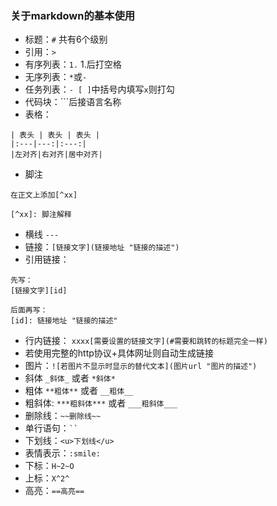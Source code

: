 ### 关于markdown的基本使用
* 标题：`#` 共有6个级别
* 引用：`>`
* 有序列表：`1.` 1.后打空格
* 无序列表：`*`或`-`
* 任务列表：`- [ ]`中括号内填写`x`则打勾
* 代码块：```后接语言名称
* 表格：
```
| 表头 | 表头 | 表头 | 
|:---|---:|:---:|
|左对齐|右对齐|居中对齐|
```
* 脚注
```
在正文上添加[^xx]

[^xx]: 脚注解释
```
* 横线 `---`
* 链接：`[链接文字](链接地址 "链接的描述")`
* 引用链接：
```
先写：
[链接文字][id]

后面再写：
[id]: 链接地址 "链接的描述"
```
* 行内链接： `xxxx[需要设置的链接文字](#需要和跳转的标题完全一样)`
* 若使用完整的http协议+具体网址则自动生成链接
* 图片：`![若图片不显示时显示的替代文本](图片url "图片的描述")`
* 斜体 `_斜体_` 或者 `*斜体*`
* 粗体 `**粗体**` 或者 `__粗体__`
* 粗斜体: `***粗斜体***` 或者 `___粗斜体___`
* 删除线：`~~删除线~~`
* 单行语句：` `` `
* 下划线：`<u>下划线</u>`
* 表情表示：`:smile:`
* 下标：`H~2~O`
* 上标：`X^2^`
* 高亮：`==高亮==`